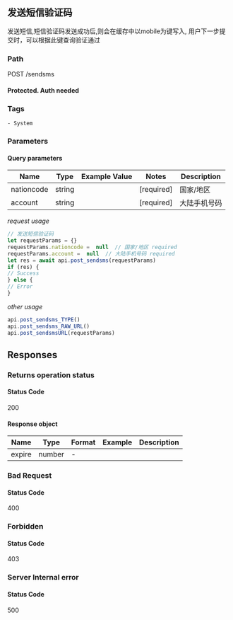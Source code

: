 ## 发送短信验证码

发送短信,短信验证码发送成功后,则会在缓存中以mobile为键写入, 用户下一步提交时，可以根据此键查询验证通过
### Path
POST /sendsms
#### Protected. Auth needed
### Tags
    - System
### Parameters

#### Query parameters

| Name | Type | Example Value | Notes | Description |
| ---- | ---- | ------------- | -------- | ----------- |
| nationcode | string |  |  [required]  | 国家/地区 |
| account | string |  |  [required]  | 大陆手机号码 |

*request usage*
```javascript
// 发送短信验证码
let requestParams = {}
requestParams.nationcode =  null  // 国家/地区 required
requestParams.account =  null  // 大陆手机号码 required
let res = await api.post_sendsms(requestParams)
if (res) {
// Success
} else {
// Error
}
```
*other usage*
```javascript
api.post_sendsms_TYPE()
api.post_sendsms_RAW_URL()
api.post_sendsmsURL(requestParams)
```

## Responses
### Returns operation status

#### Status Code
200


#### Response object
| Name | Type | Format | Example | Description |
| ---- | ---- | ------ | ------- | ----------- |
| expire | number |  -  |  |  |

### Bad Request

#### Status Code
400



### Forbidden

#### Status Code
403



### Server Internal error

#### Status Code
500




